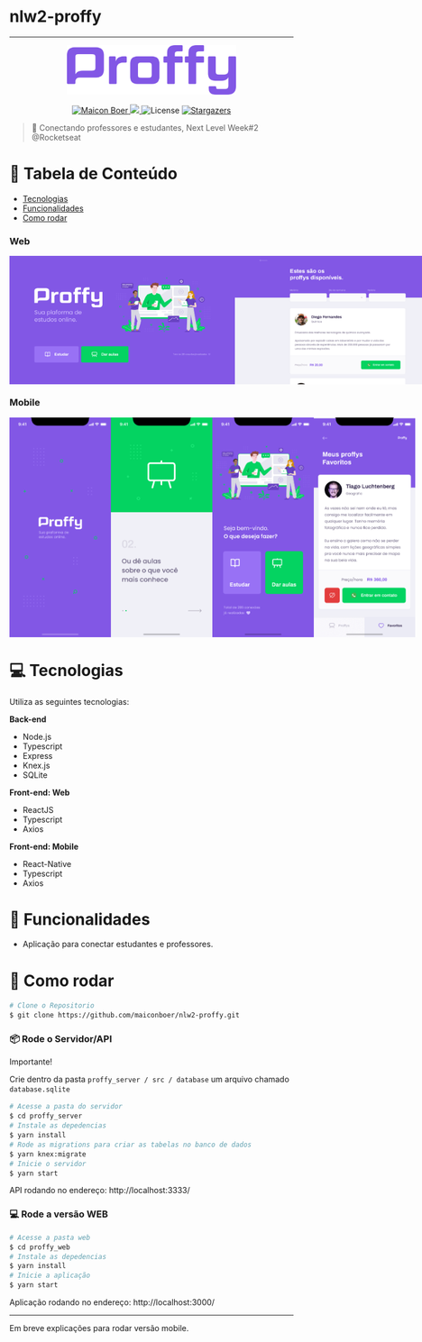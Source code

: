 # nlw2-proffy


------------------------------------------------------------

<p align="center">
   <img src=".github/logo.png" width="300"/>
</p>

<p align="center">	
   <a href="https://www.linkedin.com/in/maicon-boer-35210797/">
      <img alt="Maicon Boer" src="https://img.shields.io/badge/-MaiconBoer-8257E5?style=flat&logo=Linkedin&logoColor=white" />
   </a>

  <a aria-label="Completed" href="https://nextlevelweek.com/episodios/omnistack/edicao/2">
    <img src="https://img.shields.io/badge/Proffy-NLW 2.0-8257E5?logo=data:image/png;base64,iVBORw0KGgoAAAANSUhEUgAAABAAAAAQCAMAAAAoLQ9TAAAALVBMVEVHcExxWsF0XMJzXMJxWcFsUsD///9jRrzY0u6Xh9Gsn9n39fyMecy0qd2bjNJWBT0WAAAABHRSTlMA2Do606wF2QAAAGlJREFUGJVdj1cWwCAIBLEsRU3uf9xobDH8+GZwUYi8i6ucJwrxKE+7D0G9Q4vlYqtmCSjndr4CgCgzlyFgfKfKCVO0LrPKjmiqMxGXkJwNnXskqWG+1oSM+BSwD8f29YLNjvx/OQrn+g99oQSoNmt3PgAAAABJRU5ErkJggg=="></img>
  </a>
  
  <img alt="License" src="https://img.shields.io/badge/license-MIT-8257E5">
  <a href="https://github.com/maiconboer/nlw2-proffy/stargazers">
    <img alt="Stargazers" src="https://img.shields.io/github/stars/maiconboer/nlw2-proffy?color=8257E5&logo=github">
  </a>
</p>

> :rocket: Conectando professores e estudantes, Next Level Week#2 @Rocketseat

# :pushpin: Tabela de Conteúdo

* [Tecnologias](#computer-tecnologias)
* [Funcionalidades](#rocket-funcionalidades)
* [Como rodar](#construction_worker-como-rodar)

### Web
<div style="display: flex; flex-direction: 'row'; align-items: 'center';">
   <img src=".github/web-landing.png" width="400px">
   <img src=".github/web-list.png" width="400px">
</div>

### Mobile 
<div style="display: flex; flex-direction: 'row';">
   <img src=".github/mobile-splash.png" width="180">
   <img src=".github/mobile-onboarding.png" width="180">
   <img src=".github/mobile-home.png" width="180">
   <img src=".github/mobile-favoritos.png" width="180">
</div>

# :computer: Tecnologias
Utiliza as seguintes tecnologias:

**Back-end**
<ul>
  <li>Node.js</li>
  <li>Typescript</li>
  <li>Express</li>
  <li>Knex.js</li>
  <li>SQLite</li>
</ul>

**Front-end: Web**
<ul>
  <li>ReactJS</li>
  <li>Typescript</li>
  <li>Axios</li>
</ul>

**Front-end: Mobile**
<ul>
  <li>React-Native</li>
  <li>Typescript</li>
  <li>Axios</li>
</ul>

# :rocket: Funcionalidades

* Aplicação para conectar estudantes e professores.

# :construction_worker: Como rodar
```bash
# Clone o Repositorio
$ git clone https://github.com/maiconboer/nlw2-proffy.git
```
### 📦 Rode o Servidor/API

Importante!

Crie dentro da pasta ```proffy_server / src / database```  um arquivo chamado ```database.sqlite```

```bash
# Acesse a pasta do servidor
$ cd proffy_server
# Instale as depedencias
$ yarn install
# Rode as migrations para criar as tabelas no banco de dados
$ yarn knex:migrate
# Inicie o servidor
$ yarn start
```
API rodando no endereço: http://localhost:3333/

### 💻 Rode a versão WEB

```bash
# Acesse a pasta web
$ cd proffy_web
# Instale as depedencias
$ yarn install
# Inicie a aplicação
$ yarn start
```
Aplicação rodando no endereço: http://localhost:3000/ 

------------------------------------------------------------

Em breve explicações para rodar versão mobile.
